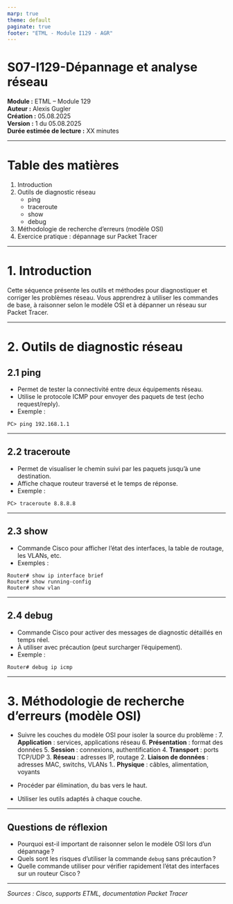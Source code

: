 ```yaml
---
marp: true
theme: default
paginate: true
footer: "ETML - Module I129 - AGR"
---
```


# S07-I129-Dépannage et analyse réseau

**Module :** ETML – Module 129  
**Auteur :** Alexis Gugler  
**Création :** 05.08.2025  
**Version :** 1 du 05.08.2025  
**Durée estimée de lecture :** XX minutes

---

# Table des matières

1. Introduction
2. Outils de diagnostic réseau
   - ping
   - traceroute
   - show
   - debug
3. Méthodologie de recherche d’erreurs (modèle OSI)
4. Exercice pratique : dépannage sur Packet Tracer

---

# 1. Introduction

Cette séquence présente les outils et méthodes pour diagnostiquer et corriger les problèmes réseau. Vous apprendrez à utiliser les commandes de base, à raisonner selon le modèle OSI et à dépanner un réseau sur Packet Tracer.

---

# 2. Outils de diagnostic réseau

## 2.1 ping
- Permet de tester la connectivité entre deux équipements réseau.
- Utilise le protocole ICMP pour envoyer des paquets de test (echo request/reply).
- Exemple :
```shell
PC> ping 192.168.1.1
```

---

## 2.2 traceroute
- Permet de visualiser le chemin suivi par les paquets jusqu’à une destination.
- Affiche chaque routeur traversé et le temps de réponse.
- Exemple :
```shell
PC> traceroute 8.8.8.8
```

---

## 2.3 show
- Commande Cisco pour afficher l’état des interfaces, la table de routage, les VLANs, etc.
- Exemples :
```shell
Router# show ip interface brief
Router# show running-config
Router# show vlan
```

---

## 2.4 debug
- Commande Cisco pour activer des messages de diagnostic détaillés en temps réel.
- À utiliser avec précaution (peut surcharger l’équipement).
- Exemple :
```shell
Router# debug ip icmp
```

---

# 3. Méthodologie de recherche d’erreurs (modèle OSI)

- Suivre les couches du modèle OSI pour isoler la source du problème :
     7. **Application** : services, applications réseau
     6. **Présentation** : format des données
     5. **Session** : connexions, authentification
     4. **Transport** : ports TCP/UDP
     3. **Réseau** : adresses IP, routage
     2. **Liaison de données** : adresses MAC, switchs, VLANs
     1..  **Physique** : câbles, alimentation, voyants

- Procéder par élimination, du bas vers le haut.
- Utiliser les outils adaptés à chaque couche.

---

## Questions de réflexion

- Pourquoi est-il important de raisonner selon le modèle OSI lors d’un dépannage ?
- Quels sont les risques d’utiliser la commande `debug` sans précaution ?
- Quelle commande utiliser pour vérifier rapidement l’état des interfaces sur un routeur Cisco ?

---

*Sources : Cisco, supports ETML, documentation Packet Tracer*
